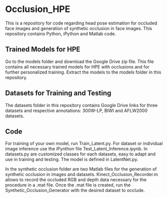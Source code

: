 # Occlusion_HPE

This is a repository for code regarding head pose estimation for occluded face images and generation of synthetic occlusion in face images.
This repository contains Python, iPython and Matlab code.

## Trained Models for HPE

Go to the models folder and download the Google Drive zip file. This file contains all necessary trained models for HPE with occlusions and for further personalized training. 
Extract the models to the models folder in this repository.

## Datasets for Training and Testing

The datasets folder in this repository contains Google Drive links for three datasets and respective annotations: 300W-LP, BIWI and AFLW2000 datasets. 

## Code

For training of your own model, run Train_Latent.py. For dataset or individual image inference use the iPynthon file Test_Latent_Inference.ipynb.
In datasets.py are customized classes for each datasets, easy to adapt and use in training and testing. The model is defined in LatentNet.py. 

In the synthetic occlusion folder are two Matlab files for the generation of synthetic occlusion in images and datasets.
Kinect_Occlusion_Recorder.m allows to record the occluded RGB and depth data necessary for the procedure in a .mat file. 
Once the .mat file is created, run the Synthetic_Occlusion_Generator with the desired dataset to occlude.
